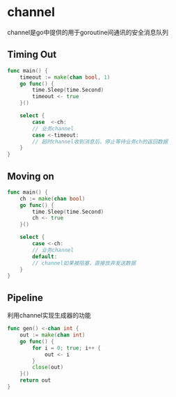 # channel
channel是go中提供的用于goroutine间通讯的安全消息队列

## Timing Out
```go
func main() {
    timeout := make(chan bool, 1)
    go func() {
        time.Sleep(time.Second)
        timeout <- true
    }()

    select {
        case  <-ch:
        // 业务channel
        case <-timeout:
        // 超时channel收到消息后，停止等待业务ch的返回数据
    }
}
```

## Moving on
```go
func main() {
    ch := make(chan bool)
    go func() {
        time.Sleep(time.Second)
        ch <- true
    }()

    select {
        case <-ch:
        // 业务channel
        default:
        // channel如果被阻塞，直接放弃发送数据
    }
}
```

## Pipeline
利用channel实现生成器的功能
```go
func gen() <-chan int {
    out := make(chan int)
    go func() {
        for i = 0; true; i++ {
            out <- i
        }
        close(out)
    }()
    return out
}
```